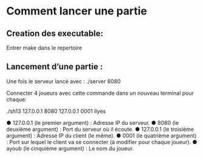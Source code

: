 # Comment lancer une partie


## Creation des executable:

Entrer make dans le repertoire

## Lancement d’une partie :

Une fois le serveur lancé avec :
./server 8080

Connecter 4 joueurs avec cette commande dans un nouveau terminal pour chaque:

./sh13 127.0.0.1 8080 127.0.0.1 0001 Ilyes

● 127.0.0.1 (le premier argument) : Adresse IP du serveur.
● 8080 (le deuxième argument) : Port du serveur où il écoute.
● 127.0.0.1 (le troisième argument) : Adresse IP du client (le même).
● 0001 (le quatrième argument) : Port sur lequel le client va se connecter (à modifier pour chaque joueur).
● ayoub (le cinquième argument) : Le nom du joueur.
